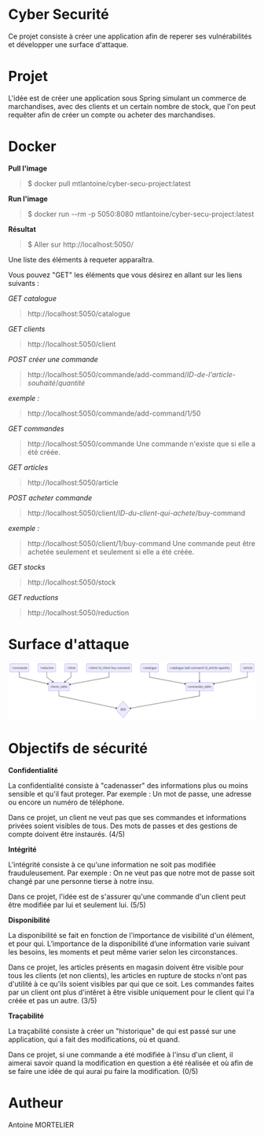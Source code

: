 # Cyber Securité

Ce projet consiste à créer une application afin de reperer ses vulnérabilités et développer une surface d'attaque.

# Projet

L'idée est de créer une application sous Spring simulant un commerce de marchandises, avec des clients et un certain nombre de stock, que l'on peut requêter afin de créer un compte ou acheter des marchandises.

# Docker

**Pull l'image**

> $ docker pull mtlantoine/cyber-secu-project:latest

**Run l'image**

> $ docker run --rm -p 5050:8080 mtlantoine/cyber-secu-project:latest

**Résultat**

> $ Aller sur http://localhost:5050/

Une liste des éléments à requeter apparaîtra.

Vous pouvez "GET" les éléments que vous désirez en allant sur les liens suivants :

_GET catalogue_

> http://localhost:5050/catalogue

_GET clients_

> http://localhost:5050/client

_POST créer une commande_

> http://localhost:5050/commande/add-command/_ID-de-l'article-souhaité_/_quantité_

_exemple :_

> http://localhost:5050/commande/add-command/1/50

_GET commandes_

> http://localhost:5050/commande
> Une commande n'existe que si elle a été créée.

_GET articles_

> http://localhost:5050/article

_POST acheter commande_

> http://localhost:5050/client/_ID-du-client-qui-achete_/buy-command

_exemple :_

> http://localhost:5050/client/1/buy-command
> Une commande peut être achetée seulement et seulement si elle a été créée.

_GET stocks_

> http://localhost:5050/stock

_GET reductions_

> http://localhost:5050/reduction

# Surface d'attaque

![Screenshot](surface_attaque.png)

# Objectifs de sécurité

**Confidentialité**

La confidentialité consiste à "cadenasser" des informations plus ou moins sensible et qu'il faut proteger.
Par exemple : Un mot de passe, une adresse ou encore un numéro de téléphone.

Dans ce projet, un client ne veut pas que ses commandes et informations privées soient visibles de tous.
Des mots de passes et des gestions de compte doivent être instaurés.
(4/5)

**Intégrité**

L'intégrité consiste à ce qu'une information ne soit pas modifiée frauduleusement.
Par exemple : On ne veut pas que notre mot de passe soit changé par une personne tierse à notre insu.

Dans ce projet, l'idée est de s'assurer qu'une commande d'un client peut être modifiée par lui et seulement lui.
(5/5)

**Disponibilité**

La disponibilité se fait en fonction de l'importance de visibilité d'un élément, et pour qui.
L’importance de la disponibilité d’une information varie suivant les besoins, les moments et peut même varier selon les circonstances.

Dans ce projet, les articles présents en magasin doivent être visible pour tous les clients (et non clients),
les articles en rupture de stocks n'ont pas d'utilité à ce qu'ils soient visibles par qui que ce soit.
Les commandes faites par un client ont plus d'intêret à être visible uniquement pour le client qui l'a créée et pas un autre.
(3/5)

**Traçabilité**

La traçabilité consiste à créer un "historique" de qui est passé sur une application, qui a fait des modifications, où et quand.

Dans ce projet, si une commande a été modifiée à l'insu d'un client, il aimerai savoir quand la modification en question a été réalisée et où afin de se faire une idée de qui aurai pu faire la modification.
(0/5)

# Autheur

Antoine MORTELIER
